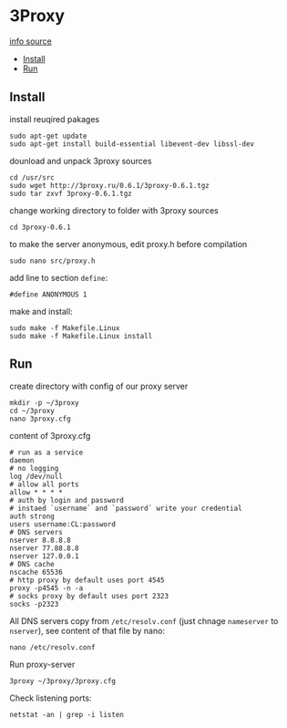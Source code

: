 # 3Proxy

[info source](https://medium.com/@nzvtrkk/настройка-socks5-proxy-на-amazon-ec2-512dbdb086da)

<!-- MarkdownTOC autolink="true" lowercase="all" uri_encoding="false" -->

- [Install](#install)
- [Run](#run)

<!-- /MarkdownTOC -->

## Install

install reuqired pakages

```
sudo apt-get update
sudo apt-get install build-essential libevent-dev libssl-dev
```

dounload and unpack 3proxy sources

```
cd /usr/src
sudo wget http://3proxy.ru/0.6.1/3proxy-0.6.1.tgz
sudo tar zxvf 3proxy-0.6.1.tgz
```

change working directory to folder with 3proxy sources

```
cd 3proxy-0.6.1
```

to make the server anonymous, edit proxy.h before compilation

```
sudo nano src/proxy.h
```

add line to section `define`:

```
#define ANONYMOUS 1
```

make and install:

```
sudo make -f Makefile.Linux
sudo make -f Makefile.Linux install
```


## Run

create directory with config of our proxy server

```
mkdir -p ~/3proxy
cd ~/3proxy
nano 3proxy.cfg
```

content of 3proxy.cfg

```
# run as a service
daemon
# no logging
log /dev/null
# allow all ports
allow * * * *
# auth by login and password
# instaed `username` and `password` write your credential
auth strong
users username:CL:password
# DNS servers
nserver 8.8.8.8
nserver 77.88.8.8
nserver 127.0.0.1
# DNS cache
nscache 65536
# http proxy by default uses port 4545
proxy -p4545 -n -a
# socks proxy by default uses port 2323
socks -p2323
```


All DNS servers copy from `/etc/resolv.conf` (just chnage `nameserver` to `nserver`),
see content of that file by nano:

```
nano /etc/resolv.conf
```


Run proxy-server

```
3proxy ~/3proxy/3proxy.cfg
```

Check listening ports:

```
netstat -an | grep -i listen
```